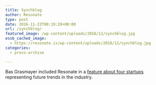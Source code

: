 ```yaml
---
title: Synchblog
author: Resonate
type: post
date: 2016-11-22T08:19:28+00:00
url: /synchblog/
featured_image: /wp-content/uploads/2016/11/synchblog.jpg
essb_cached_image:
  - https://resonate.is/wp-content/uploads/2016/11/synchblog.jpg
categories:
  - press-archive

---
```

Bas Grasmayer included Resonate in a <a href="http://blog.synchtank.com/projecting-trends-what-these-4-music-startups-reveal-about-the-future-of-music" target="_blank" rel="noopener noreferrer">feature about four startups</a> representing future trends in the industry.